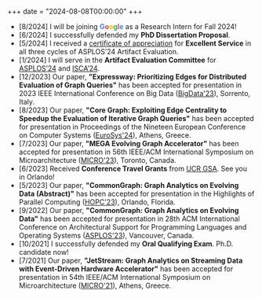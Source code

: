 +++
date = "2024-08-08T00:00:00"
+++

- [8/2024] I will be joining **<span style="color: #4285F4;">G</span><span style="color: #EA4335;">o</span><span style="color: #FBBC05;">o</span><span style="color: #34A853;">g</span><span style="color: #EA4335;">l</span><span style="color: #4285F4;">e</span>** as a Research Intern for Fall 2024!
- [6/2024] I successfully defended my **PhD Dissertation Proposal**. 
- [5/2024] I received a [certificate of appreciation](/uploads/AE-Certificate.pdf) for **Excellent Service** in all three cycles of ASPLOS’24 Artifact Evaluation.
- [1/2024] I will serve in the **Artifact Evaluation Committee** for [ASPLOS’24](https://www.asplos-conference.org/asplos2024/cfp/#committees) and [ISCA’24](https://www.iscaconf.org/isca2024/submit/papers.php).
- [12/2023] Our paper, **"Expressway: Prioritizing Edges for Distributed Evaluation of Graph Queries"** has been accepted for presentation in 2023 IEEE International Conference on Big Data ([BigData'23](https://bigdataieee.org/BigData2023/)), Sorrento, Italy. 
- [8/2023] Our paper, **"Core Graph: Exploiting Edge Centrality to Speedup the Evaluation of Iterative Graph Queries"** has been accepted for presentation in Proceedings of the Nineteen European Conference on Computer Systems ([EuroSys'24](https://2024.eurosys.org/cfp.html#pagetop)), Athens, Greece. 
- [7/2023] Our paper, **"MEGA Evolving Graph Accelerator"** has been accepted for presentation in 56th IEEE/ACM International Symposium on Microarchitecture ([MICRO'23](https://microarch.org/micro56/)), Toronto, Canada. 
- [6/2023] Received **Conference Travel Grants** from [UCR GSA](https://gsa.ucr.edu/ctg/). See you in Orlando! 
- [5/2023] Our paper, **"CommonGraph: Graph Analytics on Evolving Data (Abstract)"** has been accepted for presentation in the Highlights of Parallel Computing ([HOPC'23](https://ucrparlay.github.io/hopc23/#organization)), Orlando, Florida. 
- [9/2022] Our paper, **"CommonGraph: Graph Analytics on Evolving Data"** has been accepted for presentation in 28th ACM International Conference on Architectural Support for Programming Languages and Operating Systems ([ASPLOS'23](https://asplos-conference.org/asplos2023/index.html)), Vancouver, Canada. 
- [10/2021] I successfully defended my **Oral Qualifying Exam**. Ph.D. candidate now! 
- [7/2021] Our paper, **"JetStream: Graph Analytics on Streaming Data with Event-Driven Hardware Accelerator"** has been accepted for presentation in 54th IEEE/ACM International Symposium on Microarchitecture ([MICRO'21](https://www.microarch.org/micro54/)), Athens, Greece.
